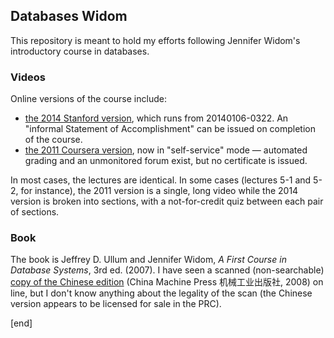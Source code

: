 ## Databases Widom

This repository is meant to hold my efforts following Jennifer Widom's introductory course in databases.

### Videos

Online versions of the course include:

 * [the 2014 Stanford version](https://class.stanford.edu/courses/Engineering/db/2014_1/about), which runs from 20140106-0322. An "informal Statement of Accomplishment" can be issued on completion of the course.
 * [the 2011 Coursera version](https://class.coursera.org/db), now in "self-service" mode — automated grading and an unmonitored forum exist, but no certificate is issued.

In most cases, the lectures are identical. In some cases (lectures 5-1 and 5-2, for instance), the 2011 version is a single, long video while the 2014 version is broken into sections, with a not-for-credit quiz between each pair of sections.

### Book

The book is Jeffrey D. Ullum and Jennifer Widom, _A First Course in Database Systems_, 3rd ed. (2007). I have seen a scanned (non-searchable) [copy of the Chinese edition](http://bookza.org/book/2044075/4a474b) (China Machine Press 机械工业出版社, 2008) on line, but I don't know anything about the legality of the scan (the Chinese version appears to be licensed for sale in the PRC).

[end]
